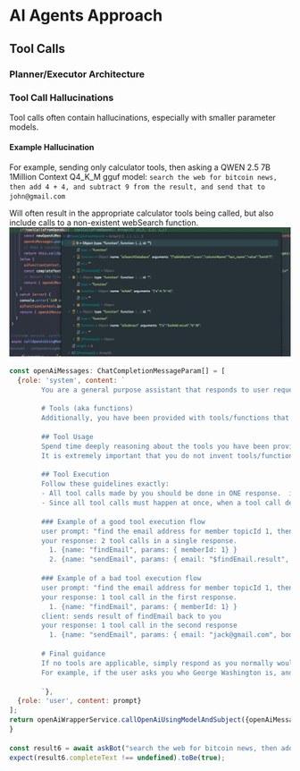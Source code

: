 # AI Agents Approach

## Tool Calls
### Planner/Executor Architecture

### Tool Call Hallucinations
Tool calls often contain hallucinations, especially with smaller parameter models.

#### Example Hallucination

For example, sending only calculator tools, then asking a QWEN 2.5 7B 1Million Context Q4_K_M gguf model:
`search the web for bitcoin news, then add 4 + 4, and subtract 9 from the result, and send that to john@gmail.com`

Will often result in the appropriate calculator tools being called, but also include calls to a non-existent webSearch function.
![img.png](img.png)

```javascript
const openAiMessages: ChatCompletionMessageParam[] = [
  {role: 'system', content: `
        You are a general purpose assistant that responds to user requests.
        
        # Tools (aka functions)
        Additionally, you have been provided with tools/functions that you can potentially use to respond to a user request.  
       
        ## Tool Usage
        Spend time deeply reasoning about the tools you have been provided, and be extremely not to attempt to use tools that haven't been explicitly defined.
        It is extremely important that you do not invent tools/functions, and it will cause a great deal of harm if you do.
         
        ## Tool Execution
        Follow these guidelines exactly:
        - All tool calls made by you should be done in ONE response.  ie. You should call all tools needed for a user prompt directly after a user prompt is received.
        - Since all tool calls must happen at once, when a tool call depends on the result of a previous tool call, use parameter referencing syntax \`$functionName.result\` for dependencies.
        
        ### Example of a good tool execution flow
        user prompt: "find the email address for member topicId 1, then send them a welcome email"
        your response: 2 tool calls in a single response.
          1. {name: "findEmail", params: { memberId: 1} }
          2. {name: "sendEmail", params: { email: "$findEmail.result", body: "Welcome!" }
        
        ### Example of a bad tool execution flow
        user prompt: "find the email address for member topicId 1, then send them a welcome email"
        your response: 1 tool call in the first response.
          1. {name: "findEmail", params: { memberId: 1} }
        client: sends result of findEmail back to you
        your response: 1 tool call in the second response  
          1. {name: "sendEmail", params: { email: "jack@gmail.com", body: "Welcome!" }
        
        # Final guidance
        If no tools are applicable, simply respond as you normally would to any other request.
        For example, if the user asks you who George Washington is, and there isn't a webSearch or biography tool, you would simply respond with information you know about George Washington.
        
        `},
  {role: 'user', content: prompt}
];
return openAiWrapperService.callOpenAiUsingModelAndSubject({openAiMessages, aiFunctionContext, model, totalOpenAiCallsMade: 0});
}

const result6 = await askBot("search the web for bitcoin news, then add 4 + 4, and subtract 9 from the result, and send that to john@gmail.com");
expect(result6.completeText !== undefined).toBe(true);
```
